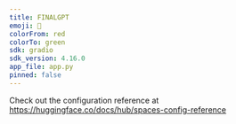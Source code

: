 ```yaml
---
title: FINALGPT
emoji: 🏃
colorFrom: red
colorTo: green
sdk: gradio
sdk_version: 4.16.0
app_file: app.py
pinned: false
---
```


Check out the configuration reference at https://huggingface.co/docs/hub/spaces-config-reference
